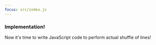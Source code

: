 ```yaml
---
focus: src/index.js
---
```

### Implementation!
Now it's time to write JavaScript code to perform actual shuffle of lines!